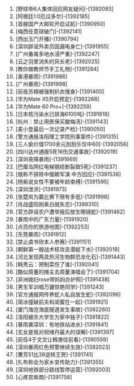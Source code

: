 
1. [野球帝6人集体回应网友疑问]-[1392093]
1. [阿根廷1:0厄瓜多尔]-[1392185]
1. [首艘国产大邮轮开启试航]-[1390950]
1. [梅西任意球破门]-[1392141]
1. [西出玉门开播]-[1390794]
1. [深圳辟谣外卖员因漏电身亡]-[1391955]
1. [广州番禺多地水浸严重]-[1392247]
1. [云之羽里消失的风长老]-[1392025]
1. [教你做教师节手工礼物]-[1391284]
1. [香港暴雨]-[1391986]
1. [广州暴雨]-[1391998]
1. [前夜苏楠被强制扒衣搜身]-[1391400]
1. [华为Mate X5开启预定]-[1392268]
1. [华为Mate 60 Pro+]-[1392259]
1. [日本核污染水已排海6100吨]-[1391818]
1. [杭州：禁止用医保买酸梅汤]-[1391143]
1. [麦小登最后一次记录产检]-[1390050]
1. [警方通报洛阳理工学院刑事案件]-[1391315]
1. [三人偷价值1700余元刮刮乐仅中60]-[1392056]
1. [四川达州通报5死16伤交通事故]-[1392019]
1. [深圳突降暴雨]-[1391669]
1. [巴厘岛网红电梯钢缆断裂致5死]-[1391237]
1. [俄称不排除中俄朝军演 中方回应]-[1391536]
1. [杨紫说女性不要被年龄束缚]-[1391595]
1. [深圳泄洪]-[1391973]
1. [张楚岚为赢比赛下限有多低]-[1391996]
1. [肖战盛阳刚表白就失恋]-[1389310]
1. [官方辟谣农户遭举报后放生眼镜蛇]-[1391462]
1. [暴雨中的广东力量]-[1391920]
1. [点亮你的旅游地图]-[1392253]
1. [东莞暴雨]-[1391912]
1. [禁止虞书欣本人参赛]-[1391151]
1. [朝鲜第一艘战术核攻击潜艇下水]-[1392018]
1. [河北发现两具热河生物群恐龙化石]-[1391443]
1. [韩秀云：预制菜伤了谁]-[1392041]
1. [酷似周董的摊主去周董演唱会了]-[1391704]
1. [非洲媳妇rose带妈妈办护照]-[1391438]
1. [男生军训唱万疆惊艳同学]-[1391243]
1. [官方通报网传养蛇人私自放生蛇]-[1392096]
1. [简冰撞破前夫和闺蜜在一起]-[1391921]
1. [厦门海沧海底隧道发生事故]-[1392260]
1. [洛阳被杀大学生为家中独子]-[1391822]
1. [暴雨袭深圳：有地铁站进水]-[1391841]
1. [玄女是我对祝绪丹最大的误解]-[1391397]
1. [前任4于文文让韩庚往前看]-[1390559]
1. [深圳暴雨红色预警继续生效]-[1392023]
1. [曹芳51比39逆转王贺]-[1391741]
1. [扎布称会为家乡宣传助力]-[1391355]
1. [深圳地铁部分路线暂停运营]-[1392003]
1. [心疼宫紫商]-[1391758]